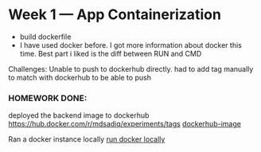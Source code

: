 # Week 1 — App Containerization

- build dockerfile
- I have used docker before. I got more information about docker this time. Best part i liked is the diff between RUN and CMD

Challenges:
Unable to push to dockerhub directly. had to add tag manually to match with dockerhub to be able to push


### HOMEWORK DONE:
deployed the backend image to dockerhub https://hub.docker.com/r/mdsadiq/experiments/tags  [dockerhub-image](./assets/week-1-local.PNG)

Ran a docker instance locally [run docker locally](./assets/week-1.PNG)



